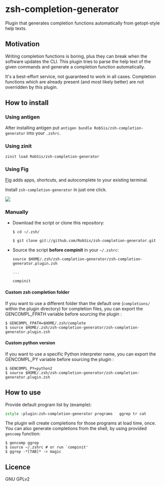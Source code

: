 zsh-completion-generator
========================

Plugin that generates completion functions automatically from getopt-style help texts.


Motivation
----------
Writing completion functions is boring, plus they can break when
the software updates the CLI. This plugin tries to parse the help text
of the given commands and generate a completion function automatically.

It's a best-effort service, not guaranteed to work in all cases.
Completion functions which are already present (and most likely better)
are not overridden by this plugin.


How to install
--------------
### Using antigen

After installing antigen put `antigen bundle RobSis/zsh-completion-generator`
into your `.zshrc`.

### Using zinit

```
zinit load RobSis/zsh-completion-generator
```

### Using Fig

[Fig](https://fig.io) adds apps, shortcuts, and autocomplete to your existing terminal.

Install `zsh-completion-generator` in just one click.

<a href="https://fig.io/plugins/other/zsh-completion-generator_RobSis" target="_blank"><img src="https://fig.io/badges/install-with-fig.svg" /></a>

### Manually
* Download the script or clone this repository:

    `$ cd ~/.zsh/`
    
    `$ git clone git://github.com/RobSis/zsh-completion-generator.git`

* Source the script **before compinit** in your `~/.zshrc`:

    `source $HOME/.zsh/zsh-completion-generator/zsh-completion-generator.plugin.zsh`
    
    `...`
    
    `compinit`

#### Custom zsh completion folder
If you want to use a different folder than the default one (`completions/` within the plugin directory) for completion files, you can export the GENCOMPL_FPATH variable before sourcing the plugin :

    $ GENCOMPL_FPATH=$HOME/.zsh/complete
    $ source $HOME/.zsh/zsh-completion-generator/zsh-completion-generator.plugin.zsh



#### Custom python version
If you want to use a specific Python interpreter name, you can export the
GENCOMPL_PY variable before sourcing the plugin :

    $ GENCOMPL_PY=python2
    $ source $HOME/.zsh/zsh-completion-generator/zsh-completion-generator.plugin.zsh

How to use
----------
Provide default program list by (example):

```zsh
zstyle :plugin:zsh-completion-generator programs   ggrep tr cat
```

The plugin will create completions for those programs at load time, once.
You can also generate completions from the shell, by using provided `gencomp`
function:

    $ gencomp ggrep
    $ source ~/.zshrc # or run `compinit'
    $ ggrep -*[TAB]* -> magic

Licence
-------

GNU GPLv2

